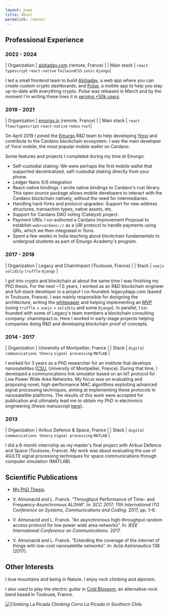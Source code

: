 ```yaml
---
layout: page
title: About
permalink: /about/
---
```


## Professional Experience

### 2022 - 2024

| Organization | [alphaday.com](https://alphaday.com) (remote, France) |
| Main stack | `react` `typescript` `react-native` `TailwindCSS` `ionic` `django`|

I led a small frontend team to build [Alphaday](https://app.alphaday.com), a web app where you can create custom crypto dashboards; and [Pulse](https://getpulse.xyz), a mobile app to help you stay
up-to-date with everything crypto. Pulse was released in March and by the moment I'm writing these lines it is [serving +50k users](https://play.google.com/store/apps/details?id=com.alphabox.pulse).

### 2019 - 2021

| Organization | [emurgo.io](https://emurgo.io) (remote, France) |
| Main stack | `react` `flow/typescript` `react-native` `redux` `rust`|

On April 2019 I joined the [Emurgo](https://emurgo.io) R&D team to help developing [Yoroi](https://yoroi-wallet.com) and contribute to the Cardano blockchain ecosystem.
I was the main developer of Yoroi mobile, the most popular mobile wallet on Cardano.

Some features and projects I completed during my time at Emurgo:

- Self-custodial staking: We were perhaps the first mobile wallet that supported decentralized, self-custodial staking directly from your phone.
- Ledger Nano X/S integration
- React-native bindings: I wrote native bindings to Cardano's rust library. This open source package allows mobile developers to interact with the Cardano blockchain natively, without the need
  for intermediaries.
- Handling hard-forks and protocol upgrades: Support for new address structures, transaction types, native assets, etc.
- Support for Cardano DAO voting (Catalyst) project.
- Payment URIs: I co-authored a Cardano Improvement Proposal to establish `web+cardano://` as a URI protocol to handle payments using QRs, which we then integrated in Yoroi.
- Spent a few weeks in India teaching about blockchain fundamentals to undergrad students as part of Emurgo Academy's program.

### 2017 - 2018

| Organization | Legacy and ChainImpact (Toulouse, France) |
| Stack | `vuejs` `solidity` `truffle` `django` |

I got into crypto and blockchain at about the same time I was finishing my PhD thesis. For the next ~1.5 years, I worked as an R&D blockchain engineer and full-stack developer in a project I co-founded: legacydapp.com (based in Toulouse, France). I was mainly responsible for designing the architecture, writing the [whitepaper](https://github.com/legacynetwork/whitepaper/raw/master/main.pdf) and helping implementing an [MVP](https://github.com/legacynetwork/MVP) (using `truffle` + `vuejs` + `solidity` and some `Django`). In parallel, I co-founded with some of Legacy's team members a blockchain consulting company: chainimpact.io. Here I worked in early-stage projects helping companies doing R&D and developing blockchain proof of concepts.

### 2014 - 2017

| Organization | University of Montpellier, France |
| Stack | `digital communications theory` `signal processing` `MATLAB` |

I worked for 3 years as a PhD researcher for an institute that develops nanosatellites ([CSU](https://csu.edu.umontpellier.fr/en/home/), University of Montpellier, France).
During that time, I developed a communications link simulator based on an IoT protocol for Low Power Wide Area Networks. My focus was on evaluating and proposing novel, high-performance MAC algorithms exploiting advanced signal processing techniques, aiming at implementing these protocols in nanosatellite platforms. The results of this work were accepted for publication and ultimately lead me to obtain my PhD in electronics engineering (thesis manuscript [here](https://tel.archives-ouvertes.fr/tel-01951803/document)).

### 2013

| Organization | Airbus Defence & Space, France |
| Stack | `digital communications theory` `signal processing` `MATLAB` |

I did a 6-month internship as my master's final project with Airbus Defence and Space (Toulouse, France). My work was about evaluating the use of 4G/LTE signal processing techniques for space communications through computer simulation (MATLAB).

## Scientific Publications

- [My PhD Thesis](https://tel.archives-ouvertes.fr/tel-01951803/document).

- V. Almonacid and L. Franck. “Throughput Performance of Time- and Frequency-Asynchronous ALOHA”. In: _SCC 2017; 11th International ITG Conference on Systems, Communications and Coding_. 2017, pp. 1–6.

- V. Almonacid and L. Franck. “An asynchronous high-throughput random access protocol for low power wide area networks”. In: _IEEE International Conference on Communications_. 2017.

- V. Almonacid and L. Franck. “Extending the coverage of the internet of things with low-cost nanosatellite networks”. In: _Acta Astronautica_ 138 (2017).

## Other Interests

I love mountains and being in Nature. I enjoy rock climbing and alpinism.

I also used to play the electric guitar in [Cold Blossom](https://soundcloud.com/coldblossom/), an alternative-rock band based in Toulouse, France.

![Climbing La Picada](../assets/la-picada.jpg)
_Climbing Cerro La Picada in Southern Chile_
